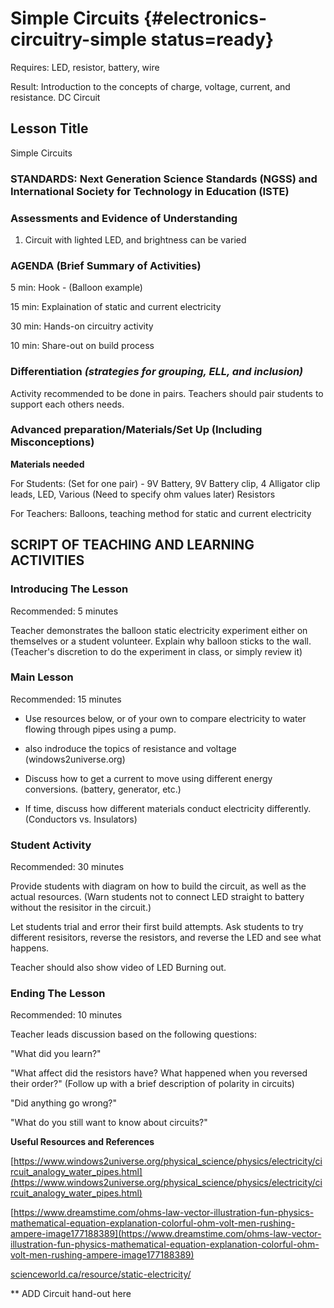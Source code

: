 # Simple Circuits {#electronics-circuitry-simple status=ready}

<div class='requirements' markdown='1'>

Requires: LED, resistor, battery, wire

Result: Introduction to the concepts of charge, voltage, current, and resistance. DC Circuit

</div>

## Lesson Title

Simple Circuits

### STANDARDS: Next Generation Science Standards (NGSS) and International Society for Technology in Education (ISTE)



### Assessments and Evidence of Understanding

1. Circuit with lighted LED, and brightness can be varied

### AGENDA (Brief Summary of Activities)

5 min: Hook - (Balloon example)

15 min: Explaination of static and current electricity

30 min: Hands-on circuitry activity

10 min: Share-out on build process

### Differentiation _(strategies for grouping, ELL, and inclusion)_

Activity recommended to be done in pairs. Teachers should pair students to support each others needs.

### Advanced preparation/Materials/Set Up (Including Misconceptions)

**Materials needed**

For Students: (Set for one pair) - 9V Battery, 9V Battery clip, 4 Alligator clip leads, LED, Various (Need to specify ohm values later) Resistors 

For Teachers: Balloons, teaching method for static and current electricity


## SCRIPT OF TEACHING AND LEARNING ACTIVITIES


### Introducing The Lesson

Recommended: 5 minutes

Teacher demonstrates the balloon static electricity experiment either on themselves or a student volunteer. Explain why balloon sticks to the wall. (Teacher's discretion to do the experiment in class, or simply review it)

### Main Lesson

Recommended: 15 minutes

- Use resources below, or of your own to compare electricity to water flowing through pipes using a pump. 

- also indroduce the topics of resistance and voltage (windows2universe.org) 

- Discuss how to get a current to move using different energy conversions. (battery, generator, etc.) 

- If time, discuss how different materials conduct electricity differently. (Conductors vs. Insulators)

### Student Activity

Recommended: 30 minutes

Provide students with diagram on how to build the circuit, as well as the actual resources. (Warn students not to connect LED straight to battery without the resisitor in the circuit.)

Let students trial and error their first build attempts. Ask students to try different resisitors, reverse the resistors, and reverse the LED and see what happens.

Teacher should also show video of LED Burning out.

### Ending The Lesson

Recommended: 10 minutes

Teacher leads discussion based on the following questions:

"What did you learn?"

"What affect did the resistors have? What happened when you reversed their order?" (Follow up with a brief description of polarity in circuits)

"Did anything go wrong?"

"What do you still want to know about circuits?"

**Useful Resources and References**

[https://www.windows2universe.org/physical_science/physics/electricity/circuit_analogy_water_pipes.html](https://www.windows2universe.org/physical_science/physics/electricity/circuit_analogy_water_pipes.html)

[https://www.dreamstime.com/ohms-law-vector-illustration-fun-physics-mathematical-equation-explanation-colorful-ohm-volt-men-rushing-ampere-image177188389](https://www.dreamstime.com/ohms-law-vector-illustration-fun-physics-mathematical-equation-explanation-colorful-ohm-volt-men-rushing-ampere-image177188389)

[scienceworld.ca/resource/static-electricity/](scienceworld.ca/resource/static-electricity/)

** ADD Circuit hand-out here
